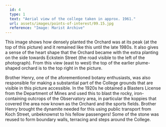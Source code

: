 ```yaml
---
  id: 4
  type: 1
  text: "Aerial view of the college taken in approx. 1961."
  url: assets/images/points-of-interest/09.15.jpg
  reference: "Image: Marist Archive"
---
```

This image shows how densely planted the Orchard was at its peak (at the top of this picture) and it remained like this until the late 1980s. It also gives a sense of the heart shape that the Orchard became with the extra planting on the side towards Eckstein Street (the road visible to the left of the photograph). From this view (east to west) the top of the earlier plume-shaped orchard is to the top right in the picture.

Brother Henry, one of the aforementioned botany enthusiasts, was also responsible for making a substantial part of the College grounds that are visible in this picture accessible. In the 1920s he obtained a Blasters License from the Department of Mines and used this to blast the rocky, iron-containing outcrops of the Observatory area, in particular the koppies that covered the area now known as the Orchard and the sports fields. Brother Henry brought the dynamite needed for this using public transport from Koch Street, unbeknownst to his fellow passengers! Some of the stone was reused to form boundary walls, terracing and steps around the College. 

        